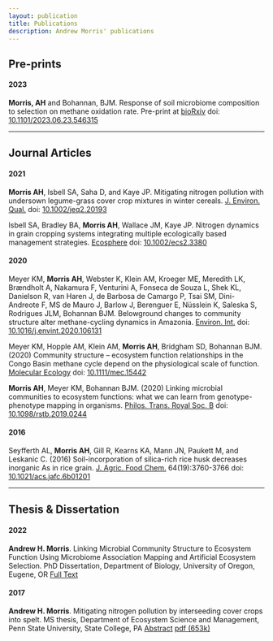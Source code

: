 ```yaml
---
layout: publication
title: Publications
description: Andrew Morris' publications
---
```


## Pre-prints

#### 2023

**Morris, AH** and Bohannan, BJM. Response of soil microbiome
composition to selection on methane oxidation rate. Pre-print
at [bioRxiv](https://www.biorxiv.org/)
doi: [10.1101/2023.06.23.546315](https://doi.org/10.1101/2023.06.23.546315)

---

## Journal Articles

#### 2021

**Morris AH**, Isbell SA, Saha D, and Kaye JP.
Mitigating nitrogen pollution with undersown legume-grass cover
crop mixtures in winter cereals. [J. Environ. Qual.](https://dl.sciencesocieties.org/publications/jeq)
doi: [10.1002/jeq2.20193](https://doi.org/10.1002/jeq2.20193)

Isbell SA, Bradley BA, **Morris AH**, Wallace JM, Kaye JP.  Nitrogen
dynamics in grain cropping systems integrating multiple ecologically based management
strategies.  [Ecosphere](https://esajournals.onlinelibrary.wiley.com/journal/21508925)
doi: [10.1002/ecs2.3380]( https://doi.org/10.1002/ecs2.3380)

#### 2020

Meyer KM, **Morris AH**, Webster K, Klein AM, Kroeger ME, Meredith LK, Brændholt
A, Nakamura F, Venturini A, Fonseca de Souza L, Shek KL, Danielson R, van Haren J, de
Barbosa de Camargo P, Tsai SM, Dini-Andreote F, MS de Mauro J, Barlow J, Berenguer E,
Nüsslein K, Saleska S, Rodrigues JLM, Bohannan BJM.
Belowground changes to community structure alter methane-cycling dynamics in
Amazonia. [Environ. Int.](https://www.journals.elsevier.com/environment-international) 
doi: [10.1016/j.envint.2020.106131](https://doi.org/10.1016/j.envint.2020.106131)

Meyer KM, Hopple AM, Klein AM, **Morris AH**, Bridgham
SD, Bohannan BJM. (2020) Community structure – ecosystem function
relationships in the Congo Basin methane cycle depend on the physiological
scale of function. [Molecular Ecology](https://onlinelibrary.wiley.com/journal/1365294x) 
doi: [10.1111/mec.15442](https://doi.org/10.1111/mec.15442)

**Morris AH**, Meyer KM, Bohannan BJM. (2020) Linking microbial communities
to ecosystem functions: what we can learn from genotype-phenotype mapping
in organisms. [Philos. Trans. Royal Soc. B](https://royalsocietypublishing.org/journal/rstb)
doi: [10.1098/rstb.2019.0244](https://doi.org/10.1098/rstb.2019.0244)

#### 2016

Seyfferth AL, **Morris AH**, Gill R, Kearns KA, Mann JN, Paukett M, and Leskanic
C. (2016)
Soil-incorporation of silica-rich rice husk decreases inorganic As in rice grain.
[J. Agric. Food Chem.](https://pubs.acs.org/journal/jafcau) 64(19):3760-3766
doi: [10.1021/acs.jafc.6b01201](https://doi.org/10.1021/acs.jafc.6b01201)

---

## Thesis & Dissertation

#### 2022

**Andrew H. Morris**. Linking Microbial Community Structure to Ecosystem Function Using Microbiome Association Mapping and Artificial Ecosystem Selection. PhD Dissertation, Department of Biology, University of Oregon, Eugene, OR
[Full Text](https://scholarsbank.uoregon.edu/xmlui/handle/1794/27154)

#### 2017

**Andrew H. Morris**. Mitigating nitrogen pollution by interseeding 
cover crops into spelt.  MS thesis, Department of Ecosystem Science and Management,
Penn State University, State College, PA
[Abstract](https://etda.libraries.psu.edu/catalog/13839ajm6718)
[pdf (653k)](https://etda.libraries.psu.edu/files/final_submissions/13973)
